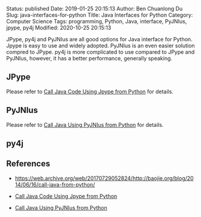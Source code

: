 Status: published
Date: 2019-01-25 20:15:13
Author: Ben Chuanlong Du
Slug: java-interfaces-for-python
Title: Java Interfaces for Python
Category: Computer Science
Tags: programming, Python, Java, interface, PyJNIus, jpype, py4j
Modified: 2020-10-25 20:15:13


JPype, py4j and PyJNIus are all good options for Java interface for Python.
Jpype is easy to use and widely adopted.
PyJNIus is an even easier solution compred to JPype.
py4j is more complicated to use compared to JPype and PyJNIus,
however,
it has a better performance, generally speaking.

## JPype
Please refer to 
[Call Java Code Using Jpype from Python](http://www.legendu.net/misc/blog/call-java-code-using-jpype-from-python/)
for details.

## PyJNIus

Please refer to 
[Call Java Using PyJNIus from Python](http://www.legendu.net/misc/blog/call-java-using-pyjnius-from-python/)
for details.

## py4j 

## References

- https://web.archive.org/web/20170729052824/http://baojie.org/blog/2014/06/16/call-java-from-python/

- [Call Java Code Using Jpype from Python](http://www.legendu.net/misc/blog/call-java-code-using-jpype-from-python/)

- [Call Java Using PyJNIus from Python](http://www.legendu.net/misc/blog/call-java-using-pyjnius-from-python/)